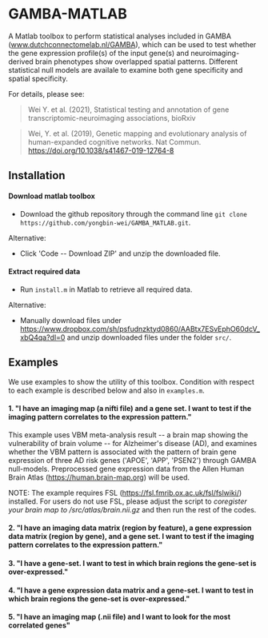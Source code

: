 # GAMBA-MATLAB
A Matlab toolbox to perform statistical analyses included in GAMBA (www.dutchconnectomelab.nl/GAMBA), which can be used to test whether the gene expression profile(s) of the input gene(s) and neuroimaging-derived brain phenotypes show overlapped spatial patterns. Different statistical null models are availale to examine both gene specificity and spatial specificity.

For details, please see:

> Wei Y. et al. (2021), Statistical testing and annotation of gene transcriptomic-neuroimaging associations, bioRxiv

> Wei, Y. et al. (2019), Genetic mapping and evolutionary analysis of human-expanded cognitive networks. Nat Commun. https://doi.org/10.1038/s41467-019-12764-8

## Installation
#### Download matlab toolbox
- Download the github repository through the command line `git clone https://github.com/yongbin-wei/GAMBA_MATLAB.git`.

Alternative:

- Click 'Code -- Download ZIP' and unzip the downloaded file.

#### Extract required data
- Run `install.m` in Matlab to retrieve all required data.

Alternative:

- Manually download files under https://www.dropbox.com/sh/psfudnzktyd0860/AABtx7ESvEphO60dcV_xbQ4qa?dl=0 and unzip downloaded files under the folder `src/`.

## Examples
We use examples to show the utility of this toolbox. Condition with respect to each example is described below and also in `examples.m`. 

#### 1. "I have an imaging map (a nifti file) and a gene set. I want to test if the imaging pattern correlates to the expression pattern."

This example uses VBM meta-analysis result -- a brain map showing the vulnerability of brain volume -- for Alzheimer's disease (AD), and examines whether the VBM pattern is associated with the pattern of brain gene expression of three AD risk genes ('APOE', 'APP', 'PSEN2') through GAMBA null-models. Preprocessed gene expression data from the Allen Human Brain Atlas (https://human.brain-map.org) will be used.

NOTE: The example requires FSL (https://fsl.fmrib.ox.ac.uk/fsl/fslwiki/) installed. For users do not use FSL, please adjust the script to *coregister your brain map to /src/atlas/brain.nii.gz* and then run the rest of the codes. 


#### 2. "I have an imaging data matrix (region by feature), a gene expression data matrix (region by gene), and a gene set. I want to test if the imaging pattern correlates to the expression pattern."

#### 3. "I have a gene-set. I want to test in which brain regions the gene-set is over-expressed."

#### 4. "I have a gene expression data matrix and a gene-set. I want to test in which brain regions the gene-set is over-expressed."

#### 5. "I have an imaging map (.nii file) and I want to look for the most correlated genes"


